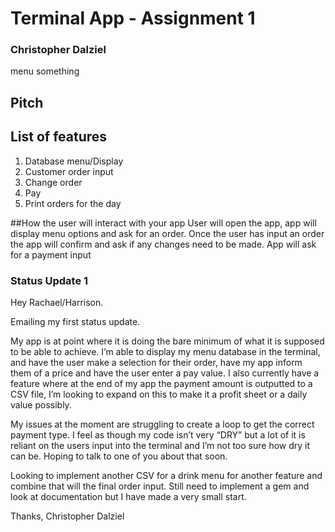 # Terminal App - Assignment 1
### Christopher Dalziel

menu something

## Pitch 


## List of features 
1. Database menu/Display
2. Customer order input
3. Change order
4. Pay
5. Print orders for the day

##How the user will interact with your app 
User will open the app, app will display menu options and ask for an order. 
Once the user has input an order the app will confirm and ask if any changes need to be made. 
App will ask for a payment input

### Status Update 1
Hey Rachael/Harrison.

Emailing my first status update. 

My app is at point where it is doing the bare minimum of what it is supposed to be able to achieve. 
I’m able to display my menu database in the terminal, and have the user make a selection for their order, have my app inform them of a price and have the user enter a pay value. 
I also currently have a feature where at the end of my app the payment amount is outputted to a CSV file, I’m looking to expand on this to make it a profit sheet or a daily value possibly. 

My issues at the moment are struggling to create a loop to get the correct payment type. 
I feel as though my code isn’t very “DRY” but a lot of it is reliant on the users input into the terminal and I’m not too sure how dry it can be. 
Hoping to talk to one of you about that soon. 

Looking to implement another CSV for a drink menu for another feature and combine that will the final order input. 
Still need to implement a gem and look at documentation but I have made a very small start. 

Thanks, 
Christopher Dalziel